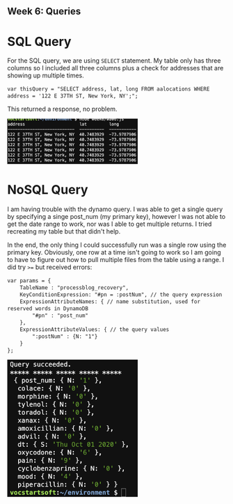 ## Week 6: Queries

# SQL Query

For the SQL query, we are using ```SELECT``` statement. My table only has three columns so I included all three columns plus a check for addresses that are showing up multiple times.

```
var thisQuery = "SELECT address, lat, long FROM aalocations WHERE address = '122 E 37TH ST, New York, NY';";
```
This returned a response, no problem.

<img src="sql.png" width="300px">

# NoSQL Query

I am having trouble with the dynamo query. I was able to get a single query by specifying a singe post_num (my primary key), however I was not able to get the date range to work, nor was I able to get multiple returns. I tried recreating my table but that didn't help.

In the end, the only thing I could successfully run was a single row using the primary key. Obviously, one row at a time isn't going to work so I am going to have to figure out how to pull multiple files from the table using a range. I did try ```>=``` but received errors:

```
var params = {
    TableName : "processblog_recovery",
    KeyConditionExpression: "#pn = :postNum", // the query expression
    ExpressionAttributeNames: { // name substitution, used for reserved words in DynamoDB
        "#pn" : "post_num"
    },
    ExpressionAttributeValues: { // the query values
        ":postNum" : {N: "1"}
    }
};
```

<img src="dynamo.png" width="300px">